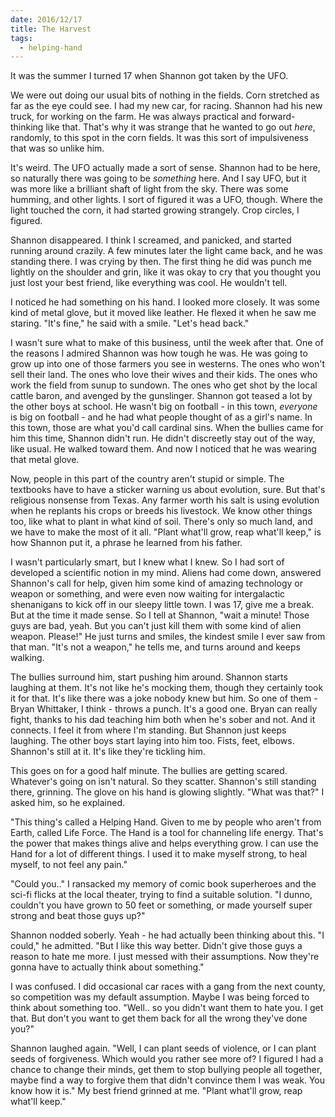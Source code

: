 ```yaml
---
date: 2016/12/17
title: The Harvest
tags:
  - helping-hand
---
```


It was the summer I turned 17 when Shannon got taken by the UFO.

<!-- more -->

We were out doing our usual bits of nothing in the fields.
Corn stretched as far as the eye could see.
I had my new car, for racing.
Shannon had his new truck, for working on the farm.
He was always practical and forward-thinking like that.
That's why it was strange that he wanted to go out *here*,
randomly, to this spot in the corn fields.
It was this sort of impulsiveness that was so unlike him.

It's weird.
The UFO actually made a sort of sense.
Shannon had to be here, so naturally there was going to be *something* here.
And I say UFO, but it was more like a brilliant shaft of light from the sky.
There was some humming, and other lights.
I sort of figured it was a UFO, though.
Where the light touched the corn, it had started growing strangely.
Crop circles, I figured.

Shannon disappeared.
I think I screamed, and panicked, and started running around crazily.
A few minutes later the light came back, and he was standing there.
I was crying by then.
The first thing he did was punch me lightly on the shoulder and grin,
like it was okay to cry that you thought you just lost your best friend,
like everything was cool.
He wouldn't tell.

I noticed he had something on his hand.
I looked more closely.
It was some kind of metal glove, but it moved like leather.
He flexed it when he saw me staring.
"It's fine," he said with a smile.
"Let's head back."

I wasn't sure what to make of this business, until the week after that.
One of the reasons I admired Shannon was how tough he was.
He was going to grow up into one of those farmers you see in westerns.
The ones who won't sell their land.
The ones who love their wives and their kids.
The ones who work the field from sunup to sundown.
The ones who get shot by the local cattle baron, and avenged by the gunslinger.
Shannon got teased a lot by the other boys at school.
He wasn't big on football - in this town, *everyone* is big on football -
and he had what people thought of as a girl's name.
In this town, those are what you'd call cardinal sins.
When the bullies came for him this time,
Shannon didn't run. He didn't discreetly stay out of the way, like usual.
He walked toward them.
And now I noticed that he was wearing that metal glove.

Now, people in this part of the country aren't stupid or simple.
The textbooks have to have a sticker warning us about evolution, sure.
But that's religious nonsense from Texas.
Any farmer worth his salt is using evolution when he replants his crops or breeds his livestock.
We know other things too, like what to plant in what kind of soil.
There's only so much land, and we have to make the most of it all.
"Plant what'll grow, reap what'll keep," is how Shannon put it, a phrase he learned from his father.

I wasn't particularly smart, but I knew what I knew.
So I had sort of developed a scientific notion in my mind.
Aliens had come down, answered Shannon's call for help,
given him some kind of amazing technology or weapon or something,
and were even now waiting for intergalactic shenanigans to kick off in our sleepy little town.
I was 17, give me a break.
But at the time it made sense.
So I tell at Shannon, "wait a minute! Those guys are bad, yeah.
But you can't just kill them with some kind of alien weapon. Please!"
He just turns and smiles, the kindest smile I ever saw from that man.
"It's not a weapon," he tells me, and turns around and keeps walking.

The bullies surround him, start pushing him around.
Shannon starts laughing at them.
It's not like he's mocking them, though they certainly took it for that.
It's like there was a joke nobody knew but him.
So one of them - Bryan Whittaker, I think - throws a punch.
It's a good one.
Bryan can really fight, thanks to his dad teaching him both when he's sober and not.
And it connects. I feel it from where I'm standing.
But Shannon just keeps laughing.
The other boys start laying into him too.
Fists, feet, elbows.
Shannon's still at it. It's like they're tickling him.

This goes on for a good half minute.
The bullies are getting scared.
Whatever's going on isn't natural.
So they scatter.
Shannon's still standing there, grinning.
The glove on his hand is glowing slightly.
"What was that?" I asked him, so he explained.

"This thing's called a Helping Hand.
Given to me by people who aren't from Earth, called Life Force.
The Hand is a tool for channeling life energy.
That's the power that makes things alive and helps everything grow.
I can use the Hand for a lot of different things.
I used it to make myself strong, to heal myself, to not feel any pain."

"Could you.." I ransacked my memory of comic book superheroes
and the sci-fi flicks at the local theater, trying to find a suitable solution.
"I dunno, couldn't you have grown to 50 feet or something,
or made yourself super strong and beat those guys up?"

Shannon nodded soberly. Yeah - he had actually been thinking about this.
"I could," he admitted. "But I like this way better.
Didn't give those guys a reason to hate me more.
I just messed with their assumptions.
Now they're gonna have to actually think about something."

I was confused.
I did occasional car races with a gang from the next county,
so competition was my default assumption.
Maybe I was being forced to think about something too.
"Well.. so you didn't want them to hate you. I get that.
But don't you want to get them back for all the wrong they've done you?"

Shannon laughed again.
"Well, I can plant seeds of violence, or I can plant seeds of forgiveness.
Which would you rather see more of?
I figured I had a chance to change their minds,
get them to stop bullying people all together,
maybe find a way to forgive them that didn't convince them I was weak.
You know how it is."
My best friend grinned at me. "Plant what'll grow, reap what'll keep."
